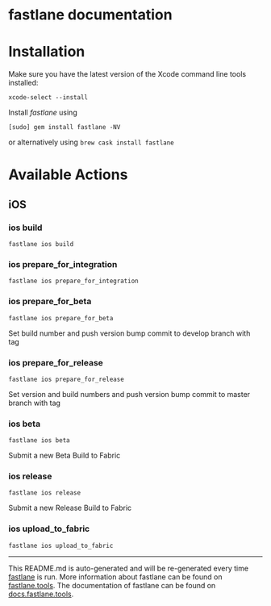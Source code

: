 fastlane documentation
================
# Installation

Make sure you have the latest version of the Xcode command line tools installed:

```
xcode-select --install
```

Install _fastlane_ using
```
[sudo] gem install fastlane -NV
```
or alternatively using `brew cask install fastlane`

# Available Actions
## iOS
### ios build
```
fastlane ios build
```

### ios prepare_for_integration
```
fastlane ios prepare_for_integration
```

### ios prepare_for_beta
```
fastlane ios prepare_for_beta
```
Set build number and push version bump commit to develop branch with tag
### ios prepare_for_release
```
fastlane ios prepare_for_release
```
Set version and build numbers and push version bump commit to master branch with tag
### ios beta
```
fastlane ios beta
```
Submit a new Beta Build to Fabric
### ios release
```
fastlane ios release
```
Submit a new Release Build to Fabric
### ios upload_to_fabric
```
fastlane ios upload_to_fabric
```


----

This README.md is auto-generated and will be re-generated every time [fastlane](https://fastlane.tools) is run.
More information about fastlane can be found on [fastlane.tools](https://fastlane.tools).
The documentation of fastlane can be found on [docs.fastlane.tools](https://docs.fastlane.tools).

